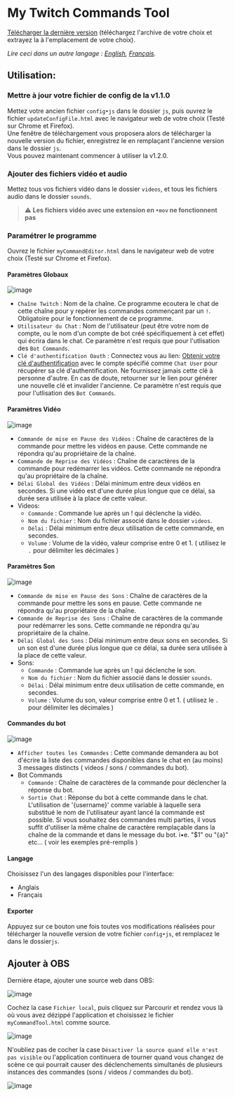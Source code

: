 # My Twitch Commands Tool
[Télécharger la dernière version](https://github.com/Revingbell/my-twitch-video-and-sound-commands/releases) (téléchargez l'archive de votre choix et extrayez la à l'emplacement de votre choix).  

*Lire ceci dans un autre langage : [English](README•md), [Français](README.fr•md).*

## Utilisation:

### Mettre à jour votre fichier de config de la v1.1.0
Mettez votre ancien fichier `config•js` dans le dossier `js`, puis ouvrez le fichier `updateConfigFile.html` avec le navigateur web de votre choix (Testé sur Chrome et Firefox).  
Une fenêtre de téléchargement vous proposera alors de télécharger la nouvelle version du fichier, enregistrez le en remplaçant l'ancienne version dans le dossier `js`.  
Vous pouvez maintenant commencer à utiliser la v1.2.0.

### Ajouter des fichiers vidéo et audio
Mettez tous vos fichiers vidéo dans le dossier `videos`, et tous les fichiers audio dans le dossier `sounds`.
> :warning: **Les fichiers vidéo avec une extension en `•mov` ne fonctionnent pas**

### Paramétrer le programme
Ouvrez le fichier `myCommandEditor.html` dans le navigateur web de votre choix (Testé sur Chrome et Firefox).  

#### Paramètres Globaux
![image](https://user-images.githubusercontent.com/17751686/130131488-1fc2e569-1fd7-470e-b5de-280b9478e79e.png)
- `Chaîne Twitch` : Nom de la chaîne. Ce programme ecoutera le chat de cette chaîne pour y repérer les commandes commençant par un `!`. Obligatoire pour le fonctionnement de ce programme.
- `Utilisateur du Chat` : Nom de l'utilisateur (peut être votre nom de compte, ou le nom d'un compte de bot créé spécifiquement à cet effet) qui écrira dans le chat. Ce paramètre n'est requis que pour l'utlisation des `Bot Commands`.
- `Clé d'authentification Oauth` : Connectez vous au lien: [Obtenir votre clé d'authentification](https://twitchapps.com/tmi/) avec le compte spécifié comme `Chat User` pour récupérer sa clé d'authentification. Ne fournissez jamais cette clé à personne d'autre. En cas de doute, retourner sur le lien pour générer une nouvelle clé et invalider l'ancienne. Ce paramètre n'est requis que pour l'utlisation des `Bot Commands`.

#### Paramètres Vidéo
![image](https://user-images.githubusercontent.com/17751686/130131528-2a0e98ac-c0ae-4847-ad03-76e6787bff4c.png)
- `Commande de mise en Pause des Vidéos` : Chaîne de caractères de la commande pour mettre les vidéos en pause. Cette commande ne répondra qu'au propriétaire de la chaîne.
- `Commande de Reprise des Vidéos` : Chaîne de caractères de la commande pour redémarrer les vidéos. Cette commande ne répondra qu'au propriétaire de la chaîne.
- `Délai Global des Vidéos` : Délai minimum entre deux vidéos en secondes. Si une vidéo est d'une durée plus longue que ce délai, sa durée sera utilisée à la place de cette valeur.
- Videos:
  -  `Commande` : Commande lue après un ! qui déclenche la vidéo.
  -  `Nom du fichier` : Nom du fichier associé dans le dossier `videos`.
  -  `Délai` : Délai minimum entre deux utilisation de cette commande, en secondes.
  -  `Volume` : Volume de la vidéo, valeur comprise entre 0 et 1. ( utilisez le `.` pour délimiter les décimales )

#### Paramètres Son
![image](https://user-images.githubusercontent.com/17751686/130131567-a3ef2e5d-b990-49d3-ae2c-0fafa61d746e.png)
- `Commande de mise en Pause des Sons` : Chaîne de caractères de la commande pour mettre les sons en pause. Cette commande ne répondra qu'au propriétaire de la chaîne.
- `Commande de Reprise des Sons` : Chaîne de caractères de la commande pour redémarrer les sons. Cette commande ne répondra qu'au propriétaire de la chaîne.
- `Délai Global des Sons` : Délai minimum entre deux sons en secondes. Si un son est d'une durée plus longue que ce délai, sa durée sera utilisée à la place de cette valeur.
- Sons:
  -  `Commande` : Commande lue après un ! qui déclenche le son.
  -  `Nom du fichier` : Nom du fichier associé dans le dossier `sounds`.
  -  `Délai` : Délai minimum entre deux utilisation de cette commande, en secondes.
  -  `Volume` : Volume du son, valeur comprise entre 0 et 1. ( utilisez le `.` pour délimiter les décimales )

#### Commandes du bot
![image](https://user-images.githubusercontent.com/17751686/130131609-13c9b762-db61-4fd0-8123-71fe59e6ec9e.png)
- `Afficher toutes les Commandes` : Cette commande demandera au bot d'écrire la liste des commandes disponibles dans le chat en (au moins) 3 messages distincts ( videos / sons / commandes du bot).
- Bot Commands
  -  `Commande` : Chaîne de caractères de la commande pour déclencher la réponse du bot.
  -  `Sortie Chat` : Réponse du bot à cette commande dans le chat. L'utilisation de '{username}' comme variable à laquelle sera substitué le nom de l'utilisateur ayant lancé la commande est possible. Si vous souhaitez des commandes multi parties, il vous suffit d'utiliser la même chaîne de caractère remplaçable dans la chaîne de la commande et dans le message du bot. i•e. "$1" ou "{a}" etc... ( voir les exemples pré-remplis )

#### Langage
Choisissez l'un des langages disponibles pour l'interface:
- Anglais
- Français

#### Exporter
Appuyez sur ce bouton une fois toutes vos modifications réalisées pour télécharger la nouvelle version de votre fichier `config•js`, et remplacez le dans le dossier`js`.

## Ajouter à OBS
Dernière étape, ajouter une source web dans OBS:

![image](https://user-images.githubusercontent.com/17751686/129710382-8d28db74-6533-483c-9a7f-4137b4b3692e.png)

Cochez la case `Fichier local`, puis cliquez sur Parcourir et rendez vous là où vous avez dézippé l'application et choisissez le fichier `myCommandTool.html` comme source.

![image](https://user-images.githubusercontent.com/17751686/129711175-ba27df2a-8463-4950-9f2c-0e532b062b95.png)

N'oubliez pas de cocher la case `Désactiver la source quand elle n'est pas visible` ou l'application continuera de tourner quand vous changez de scène ce qui pourrait causer des déclenchements simultanés de plusieurs instances des commandes (sons / videos / commandes du bot).

![image](https://user-images.githubusercontent.com/17751686/129713447-1808933f-a8fa-4579-b7dc-da84cd497e3f.png)
